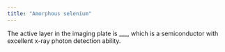 ```yaml
---
title: "Amorphous selenium"
---
```

The active layer in the imaging plate is ___, which is a semiconductor with excellent x-ray photon detection ability.


